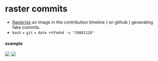 raster commits
====

- [Rasterize](http://en.wikipedia.org/wiki/Raster_graphics) an image in the contribution timeline ( on github ) generating fake commits.
- `bash` + `git` + `date +%Y%m%d -s "20081128"`

#### example
![](https://raw.github.com/dcfvg/gh-contrib-timeline-drawer/master/demo-creeper.png)
![](https://raw.github.com/dcfvg/gh-contrib-timeline-drawer/master/demo-lenna.png)


